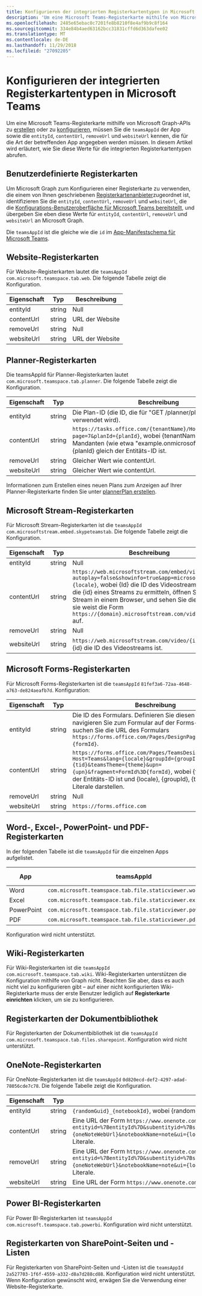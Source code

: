 ```yaml
---
title: Konfigurieren der integrierten Registerkartentypen in Microsoft Teams
description: 'Um eine Microsoft Teams-Registerkarte mithilfe von Microsoft Graph-APIs zu erstellen oder zu konfigurieren, '
ms.openlocfilehash: 2485e65ebac0c7201fe8b8210f8e4af9b9c8f164
ms.sourcegitcommit: 334e84b4aed63162bcc31831cffd6d363dafee02
ms.translationtype: MT
ms.contentlocale: de-DE
ms.lasthandoff: 11/29/2018
ms.locfileid: "27092205"
---
```

# <a name="configuring-the-built-in-tab-types-in-microsoft-teams"></a>Konfigurieren der integrierten Registerkartentypen in Microsoft Teams

Um eine Microsoft Teams-Registerkarte mithilfe von Microsoft Graph-APIs zu [erstellen](/graph/api/teamstab-add?view=graph-rest-beta) oder zu [konfigurieren](/graph/api/teamstab-update?view=graph-rest-beta), müssen Sie die `teamsAppId` der App sowie die `entityId`, `contentUrl`, `removeUrl` und `websiteUrl` kennen, die für die Art der betreffenden App angegeben werden müssen.
In diesem Artikel wird erläutert, wie Sie diese Werte für die integrierten Registerkartentypen abrufen.

## <a name="custom-tabs"></a>Benutzerdefinierte Registerkarten

Um Microsoft Graph zum Konfigurieren einer Registerkarte zu verwenden, die einem von Ihnen geschriebenen [Registerkartenanbieter](https://docs.microsoft.com/de-DE/microsoftteams/platform/concepts/tabs/tabs-overview)zugeordnet ist, identifizieren Sie die `entityId`, `contentUrl`, `removeUrl` und `websiteUrl`, die die [Konfigurations-Benutzeroberfläche für Microsoft Teams bereitstellt](https://docs.microsoft.com/de-DE/javascript/api/@microsoft/teams-js/microsoftteams.settings.settings?view=msteams-client-js-latest), und übergeben Sie eben diese Werte für `entityId`, `contentUrl`, `removeUrl` und `websiteUrl` an Microsoft Graph.

Die `teamsAppId` ist die gleiche wie die `id` im [App-Manifestschema für Microsoft Teams](https://docs.microsoft.com/de-DE/microsoftteams/platform/resources/schema/manifest-schema).

## <a name="website-tabs"></a>Website-Registerkarten

Für Website-Registerkarten lautet die `teamsAppId` `com.microsoft.teamspace.tab.web`. Die folgende Tabelle zeigt die Konfiguration.

| Eigenschaft   | Typ        | Beschreibung                                              |
| ---------- | ----------- | -------------------------------------------------------- |
| entityId   | string      | Null                                                     |
| contentUrl | string      | URL der Website                                       |
| removeUrl  | string      | Null                                                     |
| websiteUrl | string      | URL der Website                                       |

## <a name="planner-tabs"></a>Planner-Registerkarten

Die teamsAppId für Planner-Registerkarten lautet `com.microsoft.teamspace.tab.planner`. Die folgende Tabelle zeigt die Konfiguration.

| Eigenschaft   | Typ        | Beschreibung                                              |
| ---------- | ----------- | -------------------------------------------------------- |
| entityId   | string      | Die Plan-ID (die ID, die für "GET /planner/plans/{id}" verwendet wird).                                              |
| contentUrl | string      | `https://tasks.office.com/{tenantName}/Home/PlannerFrame?page=7&planId={planId}`, wobei {tenantName} der Name des Mandanten (wie etwa "example.onmicrosoft.com") und {planId} gleich der Entitäts-ID ist.  |
| removeUrl  | string      | Gleicher Wert wie contentUrl.    |
| websiteUrl | string      | Gleicher Wert wie contentUrl.   |

Informationen zum Erstellen eines neuen Plans zum Anzeigen auf Ihrer Planner-Registerkarte finden Sie unter [plannerPlan erstellen](/graph/api/planner-post-plans?view=graph-rest-beta).

## <a name="microsoft-stream-tabs"></a>Microsoft Stream-Registerkarten

Für Microsoft Stream-Registerkarten ist die `teamsAppId` `com.microsoftstream.embed.skypeteamstab`. Die folgende Tabelle zeigt die Konfiguration.

| Eigenschaft   | Typ        | Beschreibung                                              |
| ---------- | ----------- | -------------------------------------------------------- |
| entityId   | string      | Null                                                     |
| contentUrl | string      | `https://web.microsoftstream.com/embed/video/{id}?autoplay=false&showinfo=true&app=microsoftteams&l={locale}`, wobei {Id} die ID des Videostreams ist. Um die {id} eines Streams zu ermitteln, öffnen Sie den Stream in einem Browser, und sehen Sie die URL an – sie weist die Form `https://{domain}.microsoftstream.com/video/{id}` auf.  |
| removeUrl  | string      | Null                                                     |
| websiteUrl | string      | `https://web.microsoftstream.com/video/{id}`, wobei {id} die ID des Videostreams ist.    |

## <a name="microsoft-forms-tabs"></a>Microsoft Forms-Registerkarten

Für Microsoft Forms-Registerkarten ist die `teamsAppId` `81fef3a6-72aa-4648-a763-de824aeafb7d`.
Konfiguration:

| Eigenschaft   | Typ        | Beschreibung                                              |
| ---------- | ----------- | -------------------------------------------------------- |
| entityId   | string      | Die ID des Formulars.  Definieren Sie diesen Wert, navigieren Sie zum Formular auf der Forms-Website, und suchen Sie die URL des Formulars `https://forms.office.com/Pages/DesignPage.aspx#FormId={formId}`.      |
| contentUrl | string      | `https://forms.office.com/Pages/TeamsDesignPage.aspx?Host=Teams&lang={locale}&groupId={groupId}&tid={tid}&teamsTheme={theme}&upn={upn}&fragment=FormId%3D{formId}`, wobei {formId} gleich der Entitäts-ID ist und {locale}, {groupId}, {tid} und {upn} Literale darstellen.   |
| removeUrl  | string      | Null                                                     |
| websiteUrl | string      |  `https://forms.office.com`    |

## <a name="word-excel-powerpoint-and-pdf-tabs"></a>Word-, Excel-, PowerPoint- und PDF-Registerkarten

In der folgenden Tabelle ist die `teamsAppId` für die einzelnen Apps aufgelistet.

| App   | teamsAppId | Typ (Erweiterung)                                              |
| ---------- | ----------- | -------------------------------------------------------- |
| Word | `com.microsoft.teamspace.tab.file.staticviewer.word` | `docx` |
| Excel | `com.microsoft.teamspace.tab.file.staticviewer.excel` | `xlsx` |
| PowerPoint  | `com.microsoft.teamspace.tab.file.staticviewer.powerpoint` | `pptx` |
| PDF | `com.microsoft.teamspace.tab.file.staticviewer.pdf` | `pdf` |

Konfiguration wird nicht unterstützt.

## <a name="wiki-tabs"></a>Wiki-Registerkarten

Für Wiki-Registerkarten ist die `teamsAppId` `com.microsoft.teamspace.tab.wiki`.
Wiki-Registerkarten unterstützen die Konfiguration mithilfe von Graph nicht.
Beachten Sie aber, dass es auch nicht viel zu konfigurieren gibt – auf einer nicht konfigurierten Wiki-Registerkarte muss der erste Benutzer lediglich auf **Registerkarte einrichten** klicken, um sie zu konfigurieren.

## <a name="document-library-tabs"></a>Registerkarten der Dokumentbibliothek

Für Registerkarten der Dokumentbibliothek ist die `teamsAppId` `com.microsoft.teamspace.tab.files.sharepoint`. Konfiguration wird nicht unterstützt.

## <a name="onenote-tabs"></a>OneNote-Registerkarten

Für OneNote-Registerkarten ist die `teamsAppId` `0d820ecd-def2-4297-adad-78056cde7c78`. Die folgende Tabelle zeigt die Konfiguration.

| Eigenschaft   | Typ        | Beschreibung                                              |
| ---------- | ----------- | -------------------------------------------------------- |
| entityId   | string      | `{randomGuid}_{notebookId}`, wobei {randomGuid} eine von Ihnen generierte GUID ist.                                      |
| contentUrl | string      | Eine URL der Form `https://www.onenote.com/teams/TabContent?entityid=%7BentityId%7D&subentityid=%7BsubEntityId%7D&auth_upn=%7Bupn%7D&notebookSource=New&notebookSelfUrl=https%3A%2F%2Fwww.onenote.com%2Fapi%2Fv1.0%2FmyOrganization%2Fgroups%2F{sectionsUrl}%2Fnotes%2Fnotebooks%2F{notebookId}&oneNoteWebUrl={oneNoteWebUrl}&notebookName=note&ui={locale}&tenantId={tid}`, wobei `{sectionsUrl}`, `{notebookId}` und `{oneNoteWebUrl}` in [GET /groups/{id}/onenote/notebooks](/graph/api/onenote-list-notebooks?view=graph-rest-beta) zu finden sind. Schrägstrichen müssen Escapezeichen vorangestellt werden. {locale} und {tid} sind Literale. |
| removeUrl  | string      | Eine URL der Form `https://www.onenote.com/teams/TabRemove?entityid=%7BentityId%7D&subentityid=%7BsubEntityId%7D&auth_upn=%7Bupn%7D&notebookSource=New&notebookSelfUrl=https%3A%2F%2Fwww.onenote.com%2Fapi%2Fv1.0%2FmyOrganization%2Fgroups%2F{sectionsUrl}%2Fnotes%2Fnotebooks%2F{notebookId}&oneNoteWebUrl={oneNoteWebUrl}&notebookName=note&ui={locale}&tenantId={tid}`, wobei `{sectionsUrl}`, `{notebookId}` und `{oneNoteWebUrl}` in [GET /groups/{id}/onenote/notebooks](/graph/api/onenote-list-notebooks?view=graph-rest-beta) zu finden sind. Schrägstrichen müssen Escapezeichen vorangestellt werden. {locale} und {tid} sind Literale. |
| websiteUrl | string      | Eine URL der Form `https://www.onenote.com/teams/TabRedirect?redirectUrl={oneNoteWebUrl}`, wobei `oneNoteWebUrl` in [GET /groups/{id}/onenote/notebooks](/graph/api/onenote-list-notebooks?view=graph-rest-beta) zu finden ist. |

## <a name="power-bi-tabs"></a>Power BI-Registerkarten

Für Power BI-Registerkarten ist `teamsAppId` `com.microsoft.teamspace.tab.powerbi`.
Konfiguration wird nicht unterstützt.

## <a name="sharepoint-page-and-list-tabs"></a>Registerkarten von SharePoint-Seiten und -Listen

Für Registerkarten von SharePoint-Seiten und -Listen ist die `teamsAppId` `2a527703-1f6f-4559-a332-d8a7d288cd88`.
Konfiguration wird nicht unterstützt.
Wenn Konfiguration gewünscht wird, erwägen Sie die Verwendung einer Website-Registerkarte.
